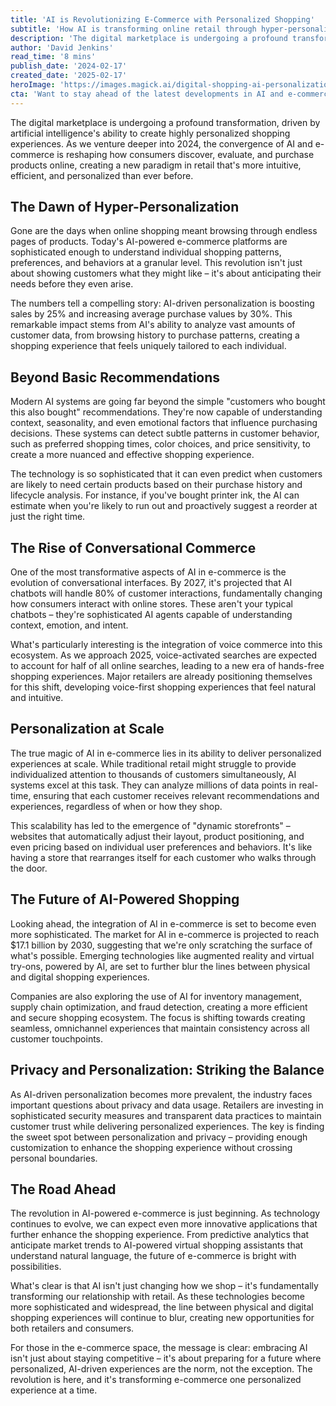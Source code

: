 ```yaml
---
title: 'AI is Revolutionizing E-Commerce with Personalized Shopping'
subtitle: 'How AI is transforming online retail through hyper-personalization'
description: 'The digital marketplace is undergoing a profound transformation, driven by artificial intelligence's ability to create highly personalized shopping experiences. Explore how AI and e-commerce are reshaping retail into a more intuitive, efficient, and personalized domain.'
author: 'David Jenkins'
read_time: '8 mins'
publish_date: '2024-02-17'
created_date: '2025-02-17'
heroImage: 'https://images.magick.ai/digital-shopping-ai-personalization.jpg'
cta: 'Want to stay ahead of the latest developments in AI and e-commerce? Follow us on LinkedIn for regular insights into how technology is reshaping the future of retail.'
---
```


The digital marketplace is undergoing a profound transformation, driven by artificial intelligence's ability to create highly personalized shopping experiences. As we venture deeper into 2024, the convergence of AI and e-commerce is reshaping how consumers discover, evaluate, and purchase products online, creating a new paradigm in retail that's more intuitive, efficient, and personalized than ever before.

## The Dawn of Hyper-Personalization

Gone are the days when online shopping meant browsing through endless pages of products. Today's AI-powered e-commerce platforms are sophisticated enough to understand individual shopping patterns, preferences, and behaviors at a granular level. This revolution isn't just about showing customers what they might like – it's about anticipating their needs before they even arise.

The numbers tell a compelling story: AI-driven personalization is boosting sales by 25% and increasing average purchase values by 30%. This remarkable impact stems from AI's ability to analyze vast amounts of customer data, from browsing history to purchase patterns, creating a shopping experience that feels uniquely tailored to each individual.

## Beyond Basic Recommendations

Modern AI systems are going far beyond the simple "customers who bought this also bought" recommendations. They're now capable of understanding context, seasonality, and even emotional factors that influence purchasing decisions. These systems can detect subtle patterns in customer behavior, such as preferred shopping times, color choices, and price sensitivity, to create a more nuanced and effective shopping experience.

The technology is so sophisticated that it can even predict when customers are likely to need certain products based on their purchase history and lifecycle analysis. For instance, if you've bought printer ink, the AI can estimate when you're likely to run out and proactively suggest a reorder at just the right time.

## The Rise of Conversational Commerce

One of the most transformative aspects of AI in e-commerce is the evolution of conversational interfaces. By 2027, it's projected that AI chatbots will handle 80% of customer interactions, fundamentally changing how consumers interact with online stores. These aren't your typical chatbots – they're sophisticated AI agents capable of understanding context, emotion, and intent.

What's particularly interesting is the integration of voice commerce into this ecosystem. As we approach 2025, voice-activated searches are expected to account for half of all online searches, leading to a new era of hands-free shopping experiences. Major retailers are already positioning themselves for this shift, developing voice-first shopping experiences that feel natural and intuitive.

## Personalization at Scale

The true magic of AI in e-commerce lies in its ability to deliver personalized experiences at scale. While traditional retail might struggle to provide individualized attention to thousands of customers simultaneously, AI systems excel at this task. They can analyze millions of data points in real-time, ensuring that each customer receives relevant recommendations and experiences, regardless of when or how they shop.

This scalability has led to the emergence of "dynamic storefronts" – websites that automatically adjust their layout, product positioning, and even pricing based on individual user preferences and behaviors. It's like having a store that rearranges itself for each customer who walks through the door.

## The Future of AI-Powered Shopping

Looking ahead, the integration of AI in e-commerce is set to become even more sophisticated. The market for AI in e-commerce is projected to reach $17.1 billion by 2030, suggesting that we're only scratching the surface of what's possible. Emerging technologies like augmented reality and virtual try-ons, powered by AI, are set to further blur the lines between physical and digital shopping experiences.

Companies are also exploring the use of AI for inventory management, supply chain optimization, and fraud detection, creating a more efficient and secure shopping ecosystem. The focus is shifting towards creating seamless, omnichannel experiences that maintain consistency across all customer touchpoints.

## Privacy and Personalization: Striking the Balance

As AI-driven personalization becomes more prevalent, the industry faces important questions about privacy and data usage. Retailers are investing in sophisticated security measures and transparent data practices to maintain customer trust while delivering personalized experiences. The key is finding the sweet spot between personalization and privacy – providing enough customization to enhance the shopping experience without crossing personal boundaries.

## The Road Ahead

The revolution in AI-powered e-commerce is just beginning. As technology continues to evolve, we can expect even more innovative applications that further enhance the shopping experience. From predictive analytics that anticipate market trends to AI-powered virtual shopping assistants that understand natural language, the future of e-commerce is bright with possibilities.

What's clear is that AI isn't just changing how we shop – it's fundamentally transforming our relationship with retail. As these technologies become more sophisticated and widespread, the line between physical and digital shopping experiences will continue to blur, creating new opportunities for both retailers and consumers.

For those in the e-commerce space, the message is clear: embracing AI isn't just about staying competitive – it's about preparing for a future where personalized, AI-driven experiences are the norm, not the exception. The revolution is here, and it's transforming e-commerce one personalized experience at a time.